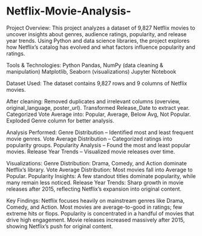 # Netflix-Movie-Analysis-

Project Overview:
This project analyzes a dataset of 9,827 Netflix movies to uncover insights about genres, audience ratings, popularity, and release year trends. Using Python and data science libraries, the project explores how Netflix’s catalog has evolved and what factors influence popularity and ratings.

Tools & Technologies:
Python
Pandas, NumPy (data cleaning & manipulation)
Matplotlib, Seaborn (visualizations)
Jupyter Notebook

Dataset Used:
The dataset contains 9,827 rows and 9 columns of Netflix movies.

After cleaning:
Removed duplicates and irrelevant columns (overview, original_language, poster_url).
Transformed Release_Date to extract year.
Categorized Vote Average into: Popular, Average, Below Avg, Not Popular.
Exploded Genre column for better analysis.

Analysis Performed:
Genre Distribution – Identified most and least frequent movie genres.
Vote Average Distribution – Categorized ratings into popularity groups.
Popularity Analysis – Found the most and least popular movies.
Release Year Trends – Visualized movie releases over time.

Visualizations:
Genre Distribution: Drama, Comedy, and Action dominate Netflix’s library.
Vote Average Distribution: Most movies fall into Average to Popular.
Popularity Insights: A few standout titles dominate popularity, while many remain less noticed.
Release Year Trends: Sharp growth in movie releases after 2015, reflecting Netflix’s expansion into original content.

Key Findings:
Netflix focuses heavily on mainstream genres like Drama, Comedy, and Action.
Most movies are average-to-good in ratings; few extreme hits or flops.
Popularity is concentrated in a handful of movies that drive high engagement.
Movie releases increased massively after 2015, showing Netflix’s push for original content.
